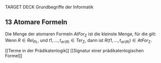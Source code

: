 TARGET DECK
Grundbegriffe der Informatik

13 Atomare Formeln
---
Die Menge der atomaren Formeln $AtFor_\Sigma$ ist die kleinste Menge, für die gilt:
Wenn $R\in Rel_{PL}$, und $t1,...,t_{ar(R)}\in Ter_\Sigma$, dann ist $R(t1,...,t_{ar(R)}) \in AtFor_\Sigma$.
<!--ID: 1707074160982-->

[[Terme in der Prädikatenlogik]]
[[Signatur einer prädikatenlogischen Formel]]